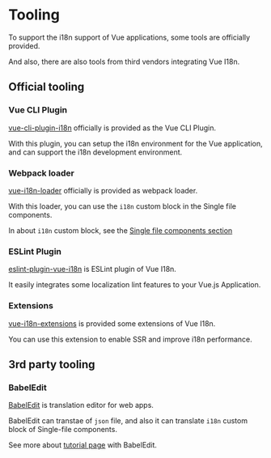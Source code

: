 # Tooling

To support the i18n support of Vue applications, some tools are officially provided.

And also, there are also tools from third vendors integrating Vue I18n.

## Official tooling

### Vue CLI Plugin

[vue-cli-plugin-i18n](https://github.com/kazupon/vue-cli-plugin-i18n) officially is provided as the Vue CLI Plugin.

With this plugin, you can setup the i18n environment for the Vue application, and can support the i18n development environment.

### Webpack loader

[vue-i18n-loader](https://github.com/kazupon/vue-i18n-loader) officially is provided as webpack loader.

With this loader, you can use the `i18n` custom block in the Single file components.

In about `i18n` custom block, see the [Single file components section](./sfc.md)

### ESLint Plugin

[eslint-plugin-vue-i18n](https://kazupon.github.io/eslint-plugin-vue-i18n/) is ESLint plugin of Vue I18n.

It easily integrates some localization lint features to your Vue.js Application.

### Extensions

[vue-i18n-extensions](https://github.com/kazupon/vue-i18n-extensions) is provided some extensions of Vue I18n.

You can use this extension to enable SSR and improve i18n performance.

## 3rd party tooling

### BabelEdit

[BabelEdit](https://www.codeandweb.com/babeledit) is translation editor for web apps.

BabelEdit can transtae of `json` file, and also it can translate `i18n` custom block of Single-file components.

See more about [tutorial page](https://www.codeandweb.com/babeledit/tutorials/how-to-translate-your-vue-app-with-vue-i18n) with BabelEdit.
